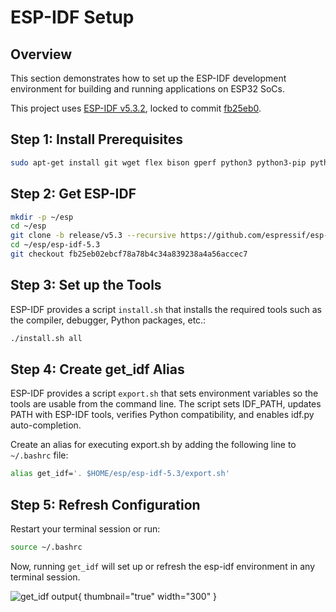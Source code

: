 # ESP-IDF Setup

## Overview

This section demonstrates how to set up the ESP-IDF development environment for building and running applications on
ESP32 SoCs.

This project uses [ESP-IDF v5.3.2](https://docs.espressif.com/projects/esp-idf/en/v5.3.2/), locked to
commit [fb25eb0](https://github.com/espressif/esp-idf/commit/fb25eb02ebcf78a78b4c34a839238a4a56accec7).

## Step 1: Install Prerequisites

```Bash
sudo apt-get install git wget flex bison gperf python3 python3-pip python3-venv cmake ninja-build ccache libffi-dev libssl-dev dfu-util libusb-1.0-0
```

## Step 2: Get ESP-IDF

```Bash
mkdir -p ~/esp
cd ~/esp
git clone -b release/v5.3 --recursive https://github.com/espressif/esp-idf.git esp-idf-5.3
cd ~/esp/esp-idf-5.3
git checkout fb25eb02ebcf78a78b4c34a839238a4a56accec7
```

## Step 3: Set up the Tools

ESP-IDF provides a script `install.sh` that installs the required tools such as the compiler, debugger, Python packages,
etc.:

```Bash
./install.sh all
```

## Step 4: Create get_idf Alias

ESP-IDF provides a script `export.sh` that sets environment variables so the tools are usable from the command line. The
script sets IDF_PATH, updates PATH with ESP-IDF tools, verifies Python compatibility, and enables idf.py
auto-completion.

Create an alias for executing export.sh by adding the following line to `~/.bashrc` file:

```Bash
alias get_idf='. $HOME/esp/esp-idf-5.3/export.sh'
```

## Step 5: Refresh Configuration

Restart your terminal session or run:

```Bash
source ~/.bashrc
```

Now, running `get_idf` will set up or refresh the esp-idf environment in any terminal session.

![get_idf output](esp-idf-v5-4.jpg){ thumbnail="true" width="300" }
